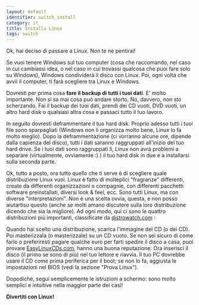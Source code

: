 ```yaml
---
layout: default
identifier: switch_install
category: it
title: Installa Linux
tags: switch
---
```


Ok, hai deciso di passare a Linux. Non te ne pentirai!

Se vuoi tenere Windows sul tuo computer (cosa che raccomando, nel caso 
in cui cambiassi idea, o nel caso in cui trovassi qualcosa che puoi fare 
solo su Windows), Windows condividerà il disco con Linux. Poi, ogni volta 
che avvii il computer, ti farà scegliere tra Linux e Windows.

Dovresti per prima cosa <b>fare il backup di tutti i tuoi dati</b>. 
E' molto importante. Non si sa mai cosa può andare storto. No, davvero, 
non sto scherzando. Fai il backup dei tuoi dati, prendi dei CD vuoti, 
DVD vuoti, un altro hard disk o qualsiasi altra cosa e passaci tutto il 
tuo lavoro.

In seguito dovresti deframmentare il tuo hard disk. Proprio adesso 
tutti i tuoi file sono sparpagliati (Windows non li organizza molto bene, 
Linux lo fa molto meglio). Dopo la deframmentazione (ci vorranno alcune ore, 
dipende dalla capienza del disco), tutti i dati saranno raggruppati all'inizio 
del tuo hard drive. Se i tuoi dati sono raggruppati lì, Linux non avrà 
problemi a separare (virtualmente, ovviamente :) ) il tuo hard disk in 
due e a installarsi sulla seconda parte.

Ok, tutto a posto, ora tutto quello che ti serve è di scegliere 
quale distribuzione Linux vuoi. Linux è fatto di molteplici "fragranze" 
differenti, create da differenti organizzazioni o compagnie, con differenti 
pacchetti software preinstallati, diversi look & feel, ecc. Sono tutti 
Linux, ma con diverse "interpretazioni". Non è una scelta ovvia, questa, e 
non posso aiutartisu questo (anche se molti amano discutere sulla loro 
distribuzione dicendo che sia la migliore). Ad ogni modo, qui ci sono 
le quattro distribuzioni più importanti, classificate da <a href="http://www.distrowatch.com">distrowatch.com</a> :

<? make_distros_table() ?>

Quando hai scelto una distribuzione, scarica l'immagine del CD (o dei CD). Poi masterizzala (o masterizzale) su un CD vuoto. Se non sei sicuro di come farlo o preferiresti pagare qualche euro per farti spedire il disco a casa, puoi provare <a href="http://www.easylinuxcds.com">EasyLinuxCDs.com</a>, hanno una buona reputazione. Ora inserisci il disco (il primo se sono di 
più) nel tuo lettore e riavvia. Il tuo PC dovrebbe usare il CD come prima 
periferica per il boot; se non lo fa, aggiusta le impostazioni nel BIOS (vedi 
la sezione "Prova Linux").

Dopodiché, segui semplicemente le istruzioni a schermo: sono molto semplici 
e intuitive nella maggior parte dei casi!

<b>Divertiti con Linux!</b>

